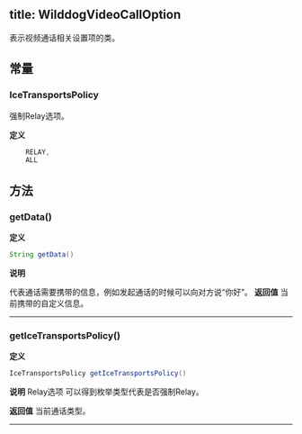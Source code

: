 title: WilddogVideoCallOption
---

表示视频通话相关设置项的类。

## 常量

### IceTransportsPolicy

强制Relay选项。

**定义**

```java
	RELAY,
	ALL
```

## 方法

### getData()

**定义**

```java
String getData()
```

**说明**

代表通话需要携带的信息，例如发起通话的时候可以向对方说“你好”。
**返回值**
当前携带的自定义信息。
</br>

---

### getIceTransportsPolicy()

**定义**

```java
IceTransportsPolicy getIceTransportsPolicy()
```

**说明**
Relay选项
可以得到枚举类型代表是否强制Relay。

**返回值**
当前通话类型。
</br>

---



